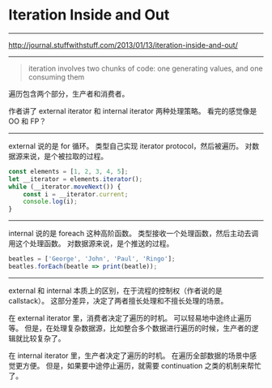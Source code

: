 # Iteration Inside and Out

---

http://journal.stuffwithstuff.com/2013/01/13/iteration-inside-and-out/

---

> iteration involves two chunks of code:
> one generating values, and one consuming them

遍历包含两个部分，生产者和消费者。

作者讲了 external iterator 和 internal iterator 两种处理策略。
看完的感觉像是 OO 和 FP？

---

external 说的是 for 循环。
类型自己实现 iterator protocol，然后被遍历。
对数据源来说，是个被拉取的过程。

```javascript
const elements = [1, 2, 3, 4, 5];
let __iterator = elements.iterator();
while (__iterator.moveNext()) {
    const i = __iterator.current;
    console.log(i);
}
```

---

internal 说的是 foreach 这种高阶函数。
类型接收一个处理函数，然后主动去调用这个处理函数。
对数据源来说，是个推送的过程。

```javascript
beatles = ['George', 'John', 'Paul', 'Ringo'];
beatles.forEach(beatle => print(beatle));
```

---

external 和 internal 本质上的区别，在于流程的控制权（作者说的是 callstack）。
这部分差异，决定了两者擅长处理和不擅长处理的场景。


在 external iterator 里，消费者决定了遍历的时机。
可以轻易地中途终止遍历等。
但是，在处理复杂数据源，比如整合多个数据进行遍历的时候，生产者的逻辑就比较复杂了。


在 internal iterator 里，生产者决定了遍历的时机。
在遍历全部数据的场景中感觉更方便。
但是，如果要中途停止遍历，就需要 continuation 之类的机制来帮忙了。
